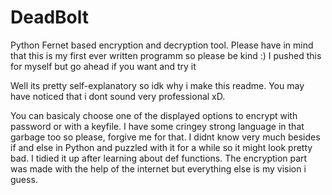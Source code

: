 # DeadBolt
Python Fernet based encryption and decryption tool. Please have in mind that this is my first ever written programm so please be kind :) I pushed this for myself but go ahead if you want and try it

Well its pretty self-explanatory so idk why i make this readme. You may have noticed that i dont sound very professional xD.

You can basicaly choose one of the displayed options to encrypt with password or with a keyfile. I have some cringey strong language in that garbage too so please, 
forgive me for that. I didnt know very much besides if and else in Python and puzzled with it for a while so it might look pretty bad. I tidied it up after learning about def functions. The encryption part was made with the help of the internet but everything else is my vision i guess.
